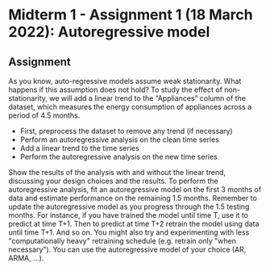 # Midterm 1 - Assignment 1 (18 March 2022): Autoregressive model

## Assignment
As you know, auto-regressive models assume weak stationarity. What happens if this assumption does not hold? To study the effect of non-stationarity, we will add a linear trend to the “Appliances” column of the dataset, which measures the energy consumption of appliances across a period of 4.5 months.
- First, preprocess the dataset to remove any trend (if necessary)
- Perform an autoregressive analysis on the clean time series
- Add a linear trend to the time series
- Perform the autoregressive analysis on the new time series

Show the results of the analysis with and without the linear trend, discussing your design choices and the results.
To perform the autoregressive analysis, fit an autoregressive model on the first 3 months of data and estimate performance on the remaining 1.5 months. Remember to update the autoregressive model as you progress through the 1.5 testing months. For instance, if you have trained the model until time T, use it to predict at time T+1. Then to predict at time T+2 retrain the model using data until time T+1. And so on. You might also try and experimenting with less "computationally heavy" retraining schedule (e.g. retrain only "when necessary").   You can use the autoregressive model of your choice (AR, ARMA, ...).
